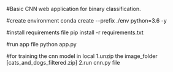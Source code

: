 #Basic CNN web application for binary classification.





#create environment
conda create --prefix ./env python=3.6 -y


#install requirements file
pip install -r requirements.txt


#run app file
python app.py



#for training the cnn model in local
1.unzip the image_folder [cats_and_dogs_filtered.zip]
2.run cnn.py file
